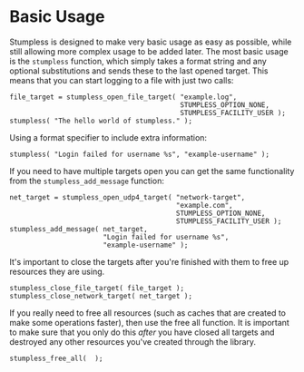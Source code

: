 # Basic Usage

Stumpless is designed to make very basic usage as easy as possible, while still
allowing more complex usage to be added later. The most basic usage is the
`stumpless` function, which simply takes a format string and any optional
substitutions and sends these to the last opened target. This means that you
can start logging to a file with just two calls:

    file_target = stumpless_open_file_target( "example.log",
                                              STUMPLESS_OPTION_NONE,
                                              STUMPLESS_FACILITY_USER );
    stumpless( "The hello world of stumpless." );

Using a format specifier to include extra information:

    stumpless( "Login failed for username %s", "example-username" );

If you need to have multiple targets open you can get the same functionality
from the `stumpless_add_message` function:

    net_target = stumpless_open_udp4_target( "network-target",
                                             "example.com",
                                             STUMPLESS_OPTION_NONE,
                                             STUMPLESS_FACILITY_USER );
    stumpless_add_message( net_target,
                           "Login failed for username %s",
                           "example-username" );

It's important to close the targets after you're finished with them to free up
resources they are using.

    stumpless_close_file_target( file_target );
    stumpless_close_network_target( net_target );

If you really need to free all resources (such as caches that are created to
make some operations faster), then use the free all function. It is important
to make sure that you only do this _after_ you have closed all targets and
destroyed any other resources you've created through the library.

    stumpless_free_all(  );
